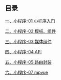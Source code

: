 ## 目录[一、小程序-01 小程序入门](小程序-01%20小程序入门.md)[二、小程序-02 模板、组件](小程序-02%20模板、组件.md)[三、小程序-03  媒体组件](小程序-03%20%20媒体组件.md)[四、小程序-04  API](小程序-04%20%20API.md)[五、小程序-05 路由封装](小程序-05%20路由封装.md)[六、小程序-07 mpvue](小程序-07%20mpvue.md)<Vssue title="小程序" />